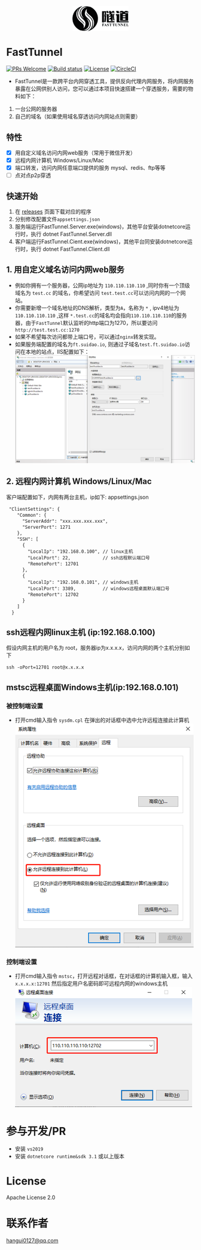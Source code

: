 <p align="center"><img src="images/logo.png" width="150" align=center /></p>

# FastTunnel
[![PRs Welcome](https://img.shields.io/badge/PRs-welcome-brightgreen.svg?style=flat-square)](https://github.com/SpringHgui/frp/pulls)
[![Build status](https://github.com/anjoy8/blog.core/workflows/.NET%20Core/badge.svg)](https://github.com/SpringHgui/FastTunnel/actions)
[![License](https://img.shields.io/badge/license-Apache%202-green.svg)](https://www.apache.org/licenses/LICENSE-2.0)
[![CircleCI](https://circleci.com/gh/gothinkster/aspnetcore-realworld-example-app.svg?style=svg)](https://circleci.com/gh/SpringHgui/FastTunnel)
- FastTunnel是一款跨平台内网穿透工具，提供反向代理内网服务，将内网服务暴露在公网供别人访问，您可以通过本项目快速搭建一个穿透服务，需要的物料如下：
1. 一台公网的服务器
2. 自己的域名（如果使用域名穿透访问内网站点则需要）  

## 特性
- [x] 用自定义域名访问内网web服务（常用于微信开发）
- [x] 远程内网计算机 Windows/Linux/Mac
- [x] 端口转发，访问内网任意端口提供的服务 mysql、redis、ftp等等
- [ ] 点对点p2p穿透

## 快速开始
1. 在 [releases](https://github.com/SpringHgui/FastTunnel/releases) 页面下载对应的程序
2. 分别修改配置文件`appsettings.json`
3. 服务端运行FastTunnel.Server.exe(windows)，其他平台安装dotnetcore运行时，执行 dotnet FastTunnel.Server.dll
4. 客户端运行FastTunnel.Cient.exe(windows)，其他平台同安装dotnetcore运行时，执行 dotnet FastTunnel.Client.dll

## 1. 用自定义域名访问内网web服务
- 例如你拥有一个服务器，公网ip地址为 `110.110.110.110` ,同时你有一个顶级域名为 `test.cc` 的域名，你希望访问 `test.test.cc`可以访问内网的一个网站。
- 你需要新增一个域名地址的DNS解析，类型为`A`，名称为 `*` , ipv4地址为 `110.110.110.110` ,这样 `*.test.cc`的域名均会指向`110.110.110.110`的服务器，由于`FastTunnel`默认监听的http端口为1270，所以要访问`http://test.test.cc:1270`
- 如果不希望每次访问都带上端口号，可以通过`nginx`转发实现。
- 如果服务端配置的域名为`ft.suidao.io`, 则通过子域名`test.ft.suidao.io`访问在本地的站点，IIS配置如下：
![img1](images/iis-web.png)

## 2. 远程内网计算机 Windows/Linux/Mac

客户端配置如下，内网有两台主机，ip如下:
appsettings.json
```
 "ClientSettings": {
    "Common": {
      "ServerAddr": "xxx.xxx.xxx.xxx",
      "ServerPort": 1271
    },
    "SSH": [
      {
        "LocalIp": "192.168.0.100", // linux主机
        "LocalPort": 22,            // ssh远程默认端口号
        "RemotePort": 12701
      },
      {
        "LocalIp": "192.168.0.101", // windows主机
        "LocalPort": 3389,          // windows远程桌面默认端口号
        "RemotePort": 12702
      }
    ]
  }
```
## ssh远程内网linux主机 (ip:192.168.0.100)

假设内网主机的用户名为 root，服务器ip为x.x.x.x，访问内网的两个主机分别如下
```
ssh -oPort=12701 root@x.x.x.x
```

## mstsc远程桌面Windows主机(ip:192.168.0.101)
### 被控制端设置
- 打开cmd输入指令 `sysdm.cpl` 在弹出的对话框中选中允许远程连接此计算机  
![img1](images/setallow.png)
### 控制端设置
- 打开cmd输入指令 `mstsc`，打开远程对话框，在对话框的计算机输入框，输入 `x.x.x.x:12701` 然后指定用户名密码即可远程内网的windows主机  
![img1](images/remote.png)
# 参与开发/PR
- 安装 `vs2019`
- 安装 `dotnetcore runtime&sdk 3.1` 或以上版本

# License
Apache License 2.0

# 联系作者
hangui0127@qq.com
